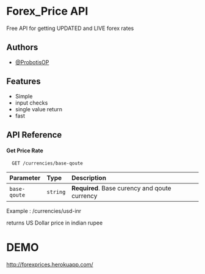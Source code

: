 
# Forex_Price API

Free API for getting UPDATED and LIVE forex rates




## Authors

- [@ProbotisOP](https://www.github.com/ProbotisOP)


## Features

- Simple 
- input checks
- single value return 
- fast 


## API Reference

#### Get Price Rate 

```http
  GET /currencies/base-qoute
```

| Parameter | Type     | Description                |
| :-------- | :------- | :------------------------- |
| `base-qoute` | `string` | **Required**. Base curency and qoute currency

Example : /currencies/usd-inr

returns US Dollar price in indian rupee


# DEMO 

http://forexprices.herokuapp.com/


